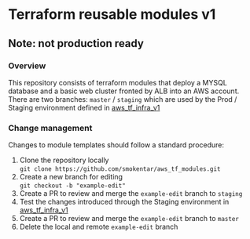 # Terraform reusable modules v1
## Note: not production ready

### Overview

This repository consists of terraform modules that deploy a MYSQL database and a basic web cluster fronted by ALB into an AWS account.
<br />There are two branches: `master` / `staging` which are used by the Prod / Staging environment defined in [aws_tf_infra_v1](https://github.com/smokentar/aws_tf_infra_v1)

### Change management
Changes to module templates should follow a standard procedure:
1. Clone the repository locally
<br /> `git clone https://github.com/smokentar/aws_tf_modules.git`
2. Create a new branch for editing
<br /> `git checkout -b "example-edit"`
3. Create a PR to review and merge the `example-edit` branch to `staging`
4. Test the changes introduced through the Staging environment in [aws_tf_infra_v1](https://github.com/smokentar/aws_tf_infra_v1)
5. Create a PR to review and merge the `example-edit` branch to `master`
6. Delete the local and remote `example-edit` branch 
